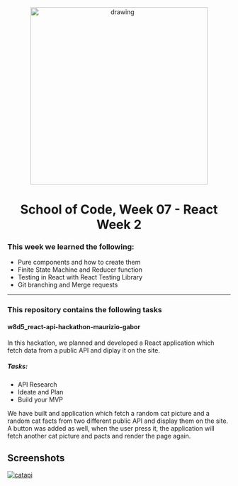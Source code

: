 <div align="center">
    <img src="https://logos-download.com/wp-content/uploads/2016/09/React_logo_wordmark.png" alt="drawing" width="400"/>
</div>
<h1 align="center">School of Code, Week 07 - React Week 2</h1>

### This week we learned the following:
 - Pure components and how to create them
 - Finite State Machine and Reducer function
 - Testing in React with React Testing Library
 - Git branching and Merge requests

---
 

### This repository contains the following tasks

#### w8d5_react-api-hackathon-maurizio-gabor

In this hackatlon, we planned and developed a React application which fetch data from a public API and diplay it on the site.

##### Tasks:
 - API Research
 - Ideate and Plan
  - Build your MVP

We have built and application which fetch a random cat picture and a random cat facts from two different public API and display them on the site. 
A button was added as well, when the user press it, the application will fetch another cat picture and pacts and render the page again.

## Screenshots

<a href="https://ibb.co/JcpywBH"><img src="https://i.ibb.co/grWPLjJ/catapi.png" alt="catapi" border="0"></a>


